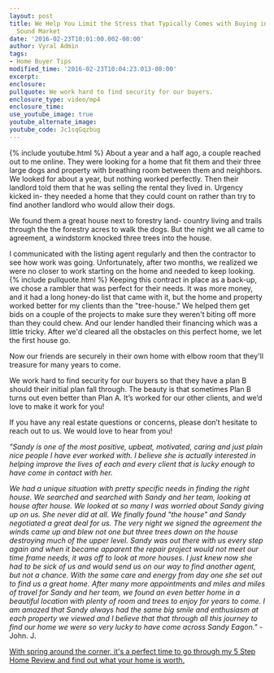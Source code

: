 ```yaml
---
layout: post
title: We Help You Limit the Stress that Typically Comes with Buying in a Tight Puget
  Sound Market
date: '2016-02-23T10:01:00.002-08:00'
author: Vyral Admin
tags:
- Home Buyer Tips
modified_time: '2016-02-23T10:04:23.013-08:00'
excerpt:
enclosure:
pullquote: We work hard to find security for our buyers.
enclosure_type: video/mp4
enclosure_time:
use_youtube_image: true
youtube_alternate_image:
youtube_code: Jc1sqGqzbug
---
```

{% include youtube.html %}
About a year and a half ago, a couple reached out to me online. They were looking for a home that fit them and their three large dogs and property with breathing room between them and neighbors. We looked for about a year, but nothing worked perfectly. Then their landlord told them that he was selling the rental they lived in. Urgency kicked in- they needed a home that they could count on rather than try to find another landlord who would allow their dogs.

We found them a great house next to forestry land- country living and trails through the the forestry acres to walk the dogs. But the night we all came to agreement, a windstorm knocked three trees into the house.

I communicated with the listing agent regularly and then the contractor to see how work was going. Unfortunately, after two months, we realized we were no closer to work starting on the home and needed to keep looking.
{% include pullquote.html %}
Keeping this contract in place as a back-up, we chose a rambler that was perfect for their needs. It was more money, and it had a long honey-do list that came with it, but the home and property worked better for my clients than the "tree-house." We helped them get bids on a couple of the projects to make sure they weren't biting off more than they could chew. And our lender handled their financing which was a little tricky. After we'd cleared all the obstacles on this perfect home, we let the first house go.

Now our friends are securely in their own home with elbow room that they'll treasure for many years to come.

We work hard to find security for our buyers so that they have a plan B should their initial plan fall through. The beauty is that sometimes Plan B turns out even better than Plan A. It’s worked for our other clients, and we’d love to make it work for you!

If you have any real estate questions or concerns, please don’t hesitate to reach out to us. We would love to hear from you!

*"Sandy is one of the most positive, upbeat, motivated, caring and just plain nice people I have ever worked with.  I believe she is actually interested in helping improve the lives of each and every client that is lucky enough to have come in contact with her.*

*We had a unique situation with pretty specific needs in finding the right house.   We searched and searched with Sandy and her team, looking at house after house.  We looked at so many I was worried about Sandy giving up on us.  She never did at all.  We finally found "the house" and Sandy negotiated a great deal for us.  The very night we signed the agreement the winds came up and blew not one but three trees down on the house destroying much of the upper level.  Sandy was out there with us every step again and when it became apparent the repair project would not meet our time frame needs, it was off to look at more houses.  I just knew now she had to be sick of us and would send us on our way to find another agent, but not a chance.  With the same care and energy from day one she set out to find us a great home.  After many more appointments and miles and miles of travel for Sandy and her team, we found an even better home in a beautiful location with plenty of room and trees to enjoy for years to come.  I am amazed that Sandy always had the same big smile and enthusiasm at each property we viewed and I believe that that through all this journey to find our home we were so very lucky to have come across Sandy Eagon."*  - John. J.

[With spring around the corner, it's a perfect time to go through my 5 Step Home Review and find out what your home is worth.](http://sandyandcompany.blogspot.com/p/home-value-report.html)
